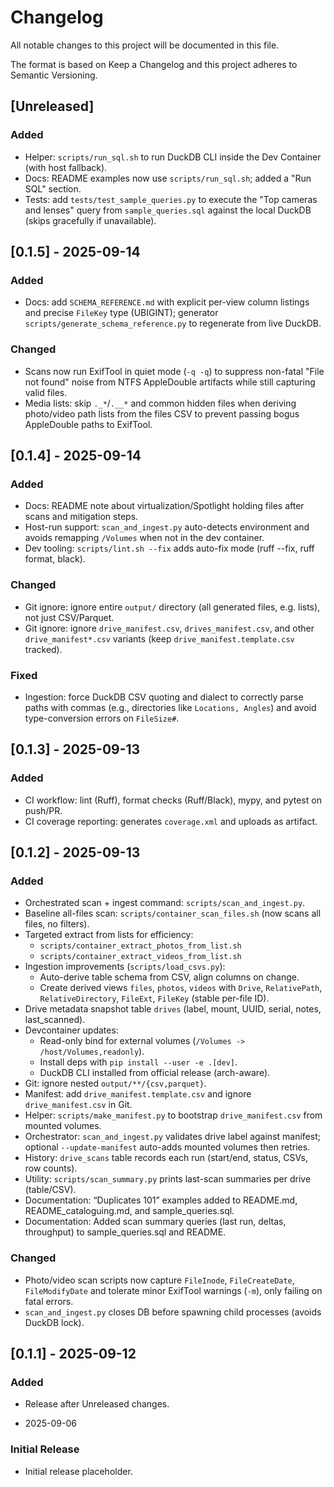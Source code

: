 # Changelog

All notable changes to this project will be documented in this file.

The format is based on Keep a Changelog and this project adheres to Semantic Versioning.

## [Unreleased]

### Added

- Helper: `scripts/run_sql.sh` to run DuckDB CLI inside the Dev Container (with host fallback).
- Docs: README examples now use `scripts/run_sql.sh`; added a "Run SQL" section.
- Tests: add `tests/test_sample_queries.py` to execute the "Top cameras and lenses" query from `sample_queries.sql` against the local DuckDB (skips gracefully if unavailable).

## [0.1.5] - 2025-09-14

### Added

- Docs: add `SCHEMA_REFERENCE.md` with explicit per-view column listings and precise `FileKey` type (UBIGINT); generator `scripts/generate_schema_reference.py` to regenerate from live DuckDB.

### Changed

- Scans now run ExifTool in quiet mode (`-q -q`) to suppress non-fatal "File not found" noise from NTFS AppleDouble artifacts while still capturing valid files.
- Media lists: skip `._*`/`.__*` and common hidden files when deriving photo/video path lists from the files CSV to prevent passing bogus AppleDouble paths to ExifTool.

## [0.1.4] - 2025-09-14

### Added

- Docs: README note about virtualization/Spotlight holding files after scans and mitigation steps.
- Host-run support: `scan_and_ingest.py` auto-detects environment and avoids remapping `/Volumes` when not in the dev container.
- Dev tooling: `scripts/lint.sh --fix` adds auto-fix mode (ruff --fix, ruff format, black).

### Changed

- Git ignore: ignore entire `output/` directory (all generated files, e.g. lists), not just CSV/Parquet.
- Git ignore: ignore `drive_manifest.csv`, `drives_manifest.csv`, and other `drive_manifest*.csv` variants (keep `drive_manifest.template.csv` tracked).

### Fixed

- Ingestion: force DuckDB CSV quoting and dialect to correctly parse paths with commas (e.g., directories like `Locations, Angles`) and avoid type-conversion errors on `FileSize#`.

## [0.1.3] - 2025-09-13

### Added

- CI workflow: lint (Ruff), format checks (Ruff/Black), mypy, and pytest on push/PR.
- CI coverage reporting: generates `coverage.xml` and uploads as artifact.

## [0.1.2] - 2025-09-13

### Added

- Orchestrated scan + ingest command: `scripts/scan_and_ingest.py`.
- Baseline all-files scan: `scripts/container_scan_files.sh` (now scans all files, no filters).
- Targeted extract from lists for efficiency:
  - `scripts/container_extract_photos_from_list.sh`
  - `scripts/container_extract_videos_from_list.sh`
- Ingestion improvements (`scripts/load_csvs.py`):
  - Auto-derive table schema from CSV, align columns on change.
  - Create derived views `files`, `photos`, `videos` with `Drive`, `RelativePath`,
    `RelativeDirectory`, `FileExt`, `FileKey` (stable per-file ID).
- Drive metadata snapshot table `drives` (label, mount, UUID, serial, notes, last_scanned).
- Devcontainer updates:
  - Read-only bind for external volumes (`/Volumes -> /host/Volumes,readonly`).
  - Install deps with `pip install --user -e .[dev]`.
  - DuckDB CLI installed from official release (arch-aware).
- Git: ignore nested `output/**/{csv,parquet}`.
- Manifest: add `drive_manifest.template.csv` and ignore `drive_manifest.csv` in Git.
- Helper: `scripts/make_manifest.py` to bootstrap `drive_manifest.csv` from mounted volumes.
- Orchestrator: `scan_and_ingest.py` validates drive label against manifest; optional `--update-manifest` auto-adds mounted volumes then retries.
- History: `drive_scans` table records each run (start/end, status, CSVs, row counts).
- Utility: `scripts/scan_summary.py` prints last-scan summaries per drive (table/CSV).
- Documentation: “Duplicates 101” examples added to README.md, README_cataloguing.md,
  and sample_queries.sql.
- Documentation: Added scan summary queries (last run, deltas, throughput) to sample_queries.sql and README.

### Changed

- Photo/video scan scripts now capture `FileInode`, `FileCreateDate`, `FileModifyDate` and
  tolerate minor ExifTool warnings (`-m`), only failing on fatal errors.
- `scan_and_ingest.py` closes DB before spawning child processes (avoids DuckDB lock).

## [0.1.1] - 2025-09-12

### Added

- Release after Unreleased changes.

 - 2025-09-06

### Initial Release

- Initial release placeholder.
